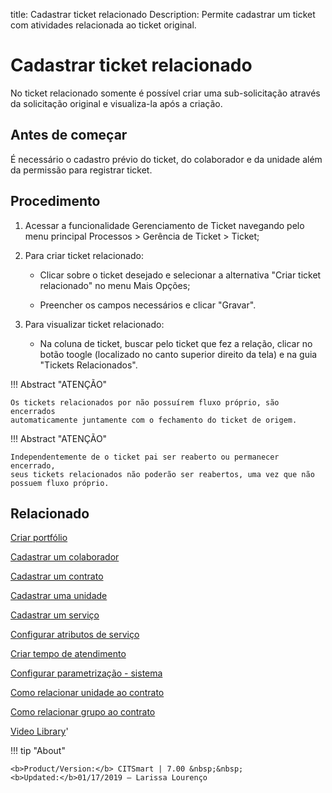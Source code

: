 title: Cadastrar ticket relacionado
Description: Permite cadastrar um ticket com atividades relacionada ao ticket original.
# Cadastrar ticket relacionado

No ticket relacionado somente é possível criar uma sub-solicitação através da solicitação original e visualiza-la após a criação.

Antes de começar
----------------

É necessário o cadastro prévio do ticket, do colaborador e da unidade além da
permissão para registrar ticket.

Procedimento
------------

1.  Acessar a funcionalidade Gerenciamento de Ticket navegando pelo menu
    principal Processos \> Gerência de Ticket \> Ticket;

2.  Para criar ticket relacionado:

    -   Clicar sobre o ticket desejado e selecionar a alternativa "Criar
        ticket relacionado" no menu Mais Opções;

    -   Preencher os campos necessários e clicar "Gravar".

3.  Para visualizar ticket relacionado:

    -   Na coluna de ticket, buscar pelo ticket que fez a relação, clicar no botão toogle (localizado no canto superior direito da tela) e na guia "Tickets Relacionados".
    
    
!!! Abstract "ATENÇÃO"

    Os tickets relacionados por não possuírem fluxo próprio, são encerrados
    automaticamente juntamente com o fechamento do ticket de origem.
    
!!! Abstract "ATENÇÃO"

    Independentemente de o ticket pai ser reaberto ou permanecer encerrado,
    seus tickets relacionados não poderão ser reabertos, uma vez que não
    possuem fluxo próprio.

Relacionado
-----------

[Criar portfólio](/pt-br/citsmart-7/processes/portfolio-and-catalog/use/create-the-portfolio.html)

[Cadastrar um colaborador](/pt-br/citsmart-7/initial-settings/access-settings/user/register-employee.html)

[Cadastrar um contrato](/pt-br/citsmart-7/additional-features/contract-management/use/register-contract.html)

[Cadastrar uma unidade](/pt-br/citsmart-7/platform-administration/region-and-language/register-unit.html)

[Cadastrar um serviço](/pt-br/citsmart-7/processes/portfolio-and-catalog/use/register-a-service.html)

[Configurar atributos de serviço](/pt-br/citsmart-7/processes/portfolio-and-catalog/use/configure-services-attributes.html)

[Criar tempo de atendimento](/pt-br/citsmart-7/processes/service-level/configuration/create-time-attendance.html)

[Configurar parametrização - sistema](/pt-br/citsmart-7/platform-administration/parameters-list/configure-parametrization-system.html)

[Como relacionar unidade ao contrato](/pt-br/citsmart-7/processes/tickets/configuration/relate-unit-to-contract.html)

[Como relacionar grupo ao contrato](/pt-br/citsmart-7/processes/tickets/configuration/relate-group-to-contract.html)

<i class='fa fa-youtube-play  fa-2x' style='color:#97ce17;vertical-align: middle;'> </i> [Video Library](https://www.youtube.com/playlist?list=PLB5qK2uzf2ROn4Xs6UdH84Ujzta2iJ6Ei)'

!!! tip "About"

    <b>Product/Version:</b> CITSmart | 7.00 &nbsp;&nbsp;
    <b>Updated:</b>01/17/2019 – Larissa Lourenço
